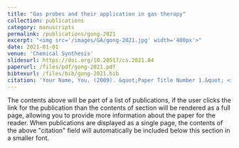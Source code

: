 ```yaml
---
title: "Gas probes and their application in gas therapy"
collection: publications
category: manuscripts
permalink: /publications/gong-2021
excerpt: "<img src='/images/GA/gong-2021.jpg' width='400px'>"
date: 2021-01-01
venue: 'Chemical Synthesis'
slidesurl: https://doi.org/10.20517/cs.2021.04
paperurl: /files/pdf/gong-2021.pdf
bibtexurl: /files/bib/gong-2021.bib
citation: 'Your Name, You. (2009). &quot;Paper Title Number 1.&quot; <i>Journal 1</i>. 1(1).'
---
```

The contents above will be part of a list of publications, if the user clicks the link for the publication than the contents of section will be rendered as a full page, allowing you to provide more information about the paper for the reader. When publications are displayed as a single page, the contents of the above "citation" field will automatically be included below this section in a smaller font.
